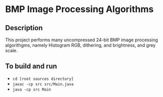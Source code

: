 # BMP Image Processing Algorithms

## Description
This project performs many uncompressed 24-bit BMP image processing algorithgms, namely Histogram RGB, dithering, and brightness, and grey scale.

## To build and run
- `cd [root sources directory]`
- `javac -cp src src/Main.java`
- `java -cp src Main`